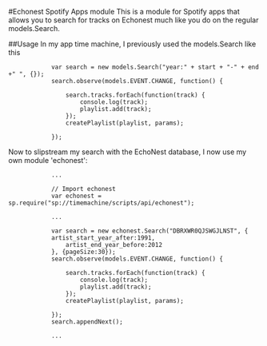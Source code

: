 #Echonest Spotify Apps module
This is a module for Spotify apps that allows you to search for tracks on Echonest much like you do on the regular models.Search.

##Usage
In my app time machine, I previously used the models.Search like this


				var search = new models.Search("year:" + start + "-" + end +" ", {});
				search.observe(models.EVENT.CHANGE, function() {
					
					search.tracks.forEach(function(track) {
						console.log(track);
						playlist.add(track);
					});
					createPlaylist(playlist, params);
					
				});
				
Now to slipstream my search with the EchoNest database, I now use my own module 'echonest':
				
				
				...
				
				// Import echonest
				var echonest = sp.require("sp://timemachine/scripts/api/echonest");
				
				...
				
				var search = new echonest.Search("DBRXWR0QJSWGJLNST", {
				artist_start_year_after:1991,
					artist_end_year_before:2012
				}, {pageSize:30});
				search.observe(models.EVENT.CHANGE, function() {
					
					search.tracks.forEach(function(track) {
						console.log(track);
						playlist.add(track);
					});
					createPlaylist(playlist, params);
					
				});
				search.appendNext();
				
				...